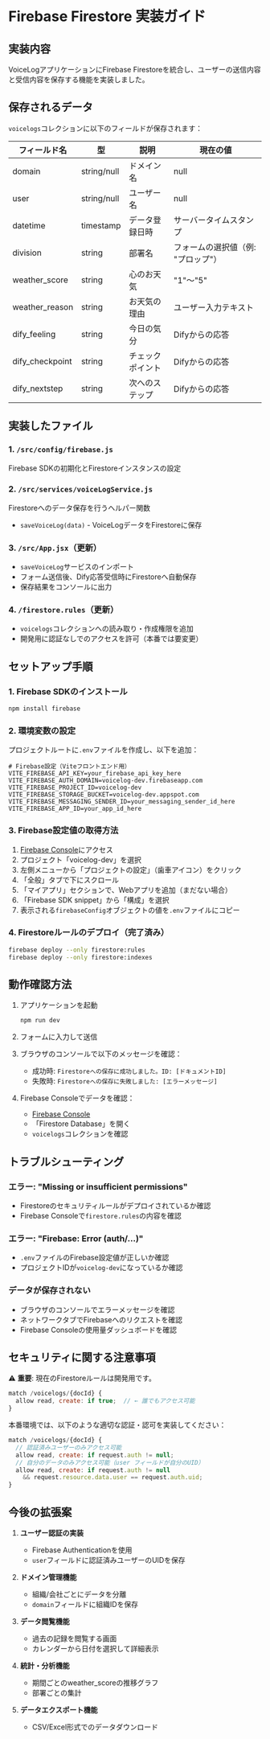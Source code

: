 # Firebase Firestore 実装ガイド

## 実装内容

VoiceLogアプリケーションにFirebase Firestoreを統合し、ユーザーの送信内容と受信内容を保存する機能を実装しました。

## 保存されるデータ

`voicelogs`コレクションに以下のフィールドが保存されます：

| フィールド名 | 型 | 説明 | 現在の値 |
|------------|------|------|---------|
| domain | string/null | ドメイン名 | null |
| user | string/null | ユーザー名 | null |
| datetime | timestamp | データ登録日時 | サーバータイムスタンプ |
| division | string | 部署名 | フォームの選択値（例: "プロップ"） |
| weather_score | string | 心のお天気 | "1"〜"5" |
| weather_reason | string | お天気の理由 | ユーザー入力テキスト |
| dify_feeling | string | 今日の気分 | Difyからの応答 |
| dify_checkpoint | string | チェックポイント | Difyからの応答 |
| dify_nextstep | string | 次へのステップ | Difyからの応答 |

## 実装したファイル

### 1. `/src/config/firebase.js`
Firebase SDKの初期化とFirestoreインスタンスの設定

### 2. `/src/services/voiceLogService.js`
Firestoreへのデータ保存を行うヘルパー関数
- `saveVoiceLog(data)` - VoiceLogデータをFirestoreに保存

### 3. `/src/App.jsx`（更新）
- `saveVoiceLog`サービスのインポート
- フォーム送信後、Dify応答受信時にFirestoreへ自動保存
- 保存結果をコンソールに出力

### 4. `/firestore.rules`（更新）
- `voicelogs`コレクションへの読み取り・作成権限を追加
- 開発用に認証なしでのアクセスを許可（本番では要変更）

## セットアップ手順

### 1. Firebase SDKのインストール
```bash
npm install firebase
```

### 2. 環境変数の設定

プロジェクトルートに`.env`ファイルを作成し、以下を追加：

```env
# Firebase設定（Viteフロントエンド用）
VITE_FIREBASE_API_KEY=your_firebase_api_key_here
VITE_FIREBASE_AUTH_DOMAIN=voicelog-dev.firebaseapp.com
VITE_FIREBASE_PROJECT_ID=voicelog-dev
VITE_FIREBASE_STORAGE_BUCKET=voicelog-dev.appspot.com
VITE_FIREBASE_MESSAGING_SENDER_ID=your_messaging_sender_id_here
VITE_FIREBASE_APP_ID=your_app_id_here
```

### 3. Firebase設定値の取得方法

1. [Firebase Console](https://console.firebase.google.com/)にアクセス
2. プロジェクト「voicelog-dev」を選択
3. 左側メニューから「プロジェクトの設定」（歯車アイコン）をクリック
4. 「全般」タブで下にスクロール
5. 「マイアプリ」セクションで、Webアプリを追加（まだない場合）
6. 「Firebase SDK snippet」から「構成」を選択
7. 表示される`firebaseConfig`オブジェクトの値を`.env`ファイルにコピー

### 4. Firestoreルールのデプロイ（完了済み）

```bash
firebase deploy --only firestore:rules
firebase deploy --only firestore:indexes
```

## 動作確認方法

1. アプリケーションを起動
   ```bash
   npm run dev
   ```

2. フォームに入力して送信

3. ブラウザのコンソールで以下のメッセージを確認：
   - 成功時: `Firestoreへの保存に成功しました。ID: [ドキュメントID]`
   - 失敗時: `Firestoreへの保存に失敗しました: [エラーメッセージ]`

4. Firebase Consoleでデータを確認：
   - [Firebase Console](https://console.firebase.google.com/project/voicelog-dev/firestore)
   - 「Firestore Database」を開く
   - `voicelogs`コレクションを確認

## トラブルシューティング

### エラー: "Missing or insufficient permissions"
- Firestoreのセキュリティルールがデプロイされているか確認
- Firebase Consoleで`firestore.rules`の内容を確認

### エラー: "Firebase: Error (auth/...)"
- `.env`ファイルのFirebase設定値が正しいか確認
- プロジェクトIDが`voicelog-dev`になっているか確認

### データが保存されない
- ブラウザのコンソールでエラーメッセージを確認
- ネットワークタブでFirebaseへのリクエストを確認
- Firebase Consoleの使用量ダッシュボードを確認

## セキュリティに関する注意事項

⚠️ **重要**: 現在のFirestoreルールは開発用です。

```javascript
match /voicelogs/{docId} {
  allow read, create: if true;  // ← 誰でもアクセス可能
}
```

本番環境では、以下のような適切な認証・認可を実装してください：

```javascript
match /voicelogs/{docId} {
  // 認証済みユーザーのみアクセス可能
  allow read, create: if request.auth != null;
  // 自分のデータのみアクセス可能（user フィールドが自分のUID）
  allow read, create: if request.auth != null 
    && request.resource.data.user == request.auth.uid;
}
```

## 今後の拡張案

1. **ユーザー認証の実装**
   - Firebase Authenticationを使用
   - `user`フィールドに認証済みユーザーのUIDを保存

2. **ドメイン管理機能**
   - 組織/会社ごとにデータを分離
   - `domain`フィールドに組織IDを保存

3. **データ閲覧機能**
   - 過去の記録を閲覧する画面
   - カレンダーから日付を選択して詳細表示

4. **統計・分析機能**
   - 期間ごとのweather_scoreの推移グラフ
   - 部署ごとの集計

5. **データエクスポート機能**
   - CSV/Excel形式でのデータダウンロード

